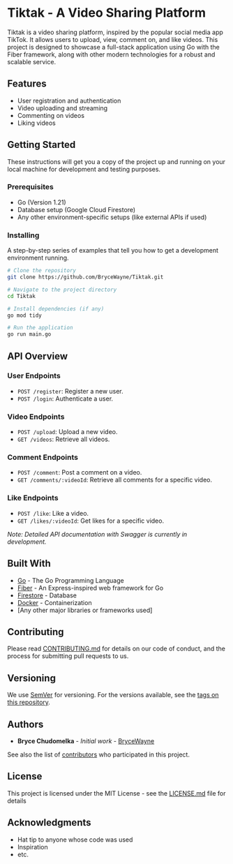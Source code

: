 # Tiktak - A Video Sharing Platform

Tiktak is a video sharing platform, inspired by the popular social media app TikTok. It allows users to upload, view, comment on, and like videos. This project is designed to showcase a full-stack application using Go with the Fiber framework, along with other modern technologies for a robust and scalable service.

## Features

- User registration and authentication
- Video uploading and streaming
- Commenting on videos
- Liking videos

## Getting Started

These instructions will get you a copy of the project up and running on your local machine for development and testing purposes.

### Prerequisites

- Go (Version 1.21)
- Database setup (Google Cloud Firestore)
- Any other environment-specific setups (like external APIs if used)

### Installing

A step-by-step series of examples that tell you how to get a development environment running.

```bash
# Clone the repository
git clone https://github.com/BryceWayne/Tiktak.git

# Navigate to the project directory
cd Tiktak

# Install dependencies (if any)
go mod tidy

# Run the application
go run main.go
```

## API Overview

### User Endpoints

- `POST /register`: Register a new user.
- `POST /login`: Authenticate a user.

### Video Endpoints

- `POST /upload`: Upload a new video.
- `GET /videos`: Retrieve all videos.

### Comment Endpoints

- `POST /comment`: Post a comment on a video.
- `GET /comments/:videoId`: Retrieve all comments for a specific video.

### Like Endpoints

- `POST /like`: Like a video.
- `GET /likes/:videoId`: Get likes for a specific video.

_Note: Detailed API documentation with Swagger is currently in development._

## Built With

- [Go](https://golang.org/) - The Go Programming Language
- [Fiber](https://gofiber.io/) - An Express-inspired web framework for Go
- [Firestore](https://cloud.google.com/firestore?hl=en) - Database
- [Docker](https://www.docker.com/) - Containerization
- [Any other major libraries or frameworks used]

## Contributing

Please read [CONTRIBUTING.md](https://github.com/BryceWayne/Tiktak/blob/root/CONTRIBUTING.md) for details on our code of conduct, and the process for submitting pull requests to us.

## Versioning

We use [SemVer](http://semver.org/) for versioning. For the versions available, see the [tags on this repository](https://github.com/BryceWayne/Tiktak/tags).

## Authors

- **Bryce Chudomelka** - *Initial work* - [BryceWayne](https://github.com/BryceWayne)

See also the list of [contributors](https://github.com/BryceWayne/Tiktak/contributors) who participated in this project.

## License

This project is licensed under the MIT License - see the [LICENSE.md](LICENSE.md) file for details

## Acknowledgments

- Hat tip to anyone whose code was used
- Inspiration
- etc.

